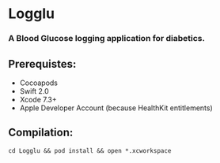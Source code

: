 # Logglu
### A Blood Glucose logging application for diabetics.

## Prerequistes:
* Cocoapods
* Swift 2.0
* Xcode 7.3+
* Apple Developer Account (because HealthKit entitlements)

## Compilation:
`cd Logglu && pod install && open *.xcworkspace`